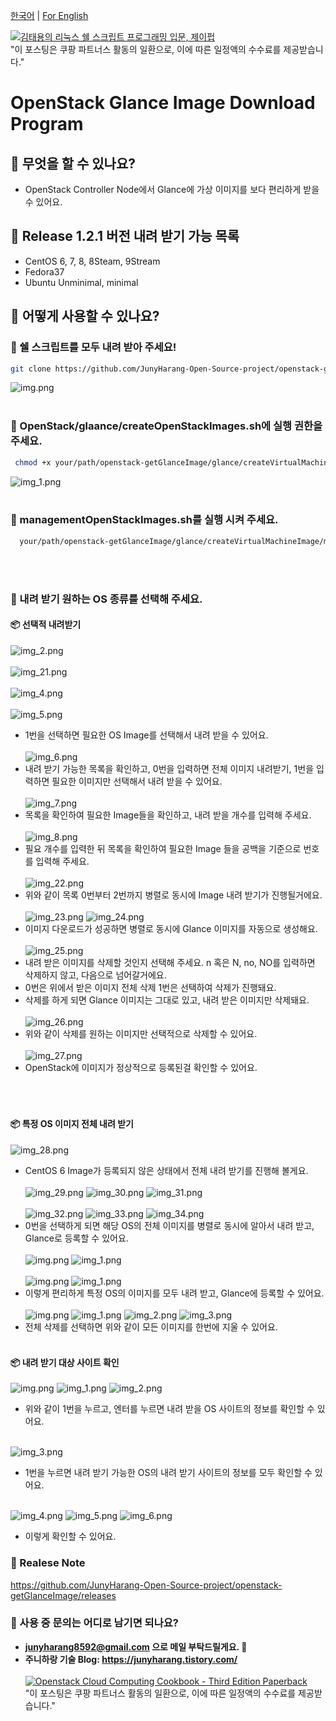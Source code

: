 [한국어](https://github.com/JunyHarang-Open-Source-project/openstack-getGlanceImage/blob/master/README.md) | [For English](https://github.com/JunyHarang-Open-Source-project/openstack-getGlanceImage/blob/master/README.en.md)

[![김태용의 리눅스 쉘 스크립트 프로그래밍 입문, 제이펍](https://shopping-phinf.pstatic.net/main_3243614/32436142895.20221230074729.jpg?type=w300)](https://link.coupang.com/a/bb3Kah)<br>
"이 포스팅은 쿠팡 파트너스 활동의 일환으로, 이에 따른 일정액의 수수료를 제공받습니다."

# OpenStack Glance Image Download Program

## 🚀 무엇을 할 수 있나요?
* OpenStack Controller Node에서 Glance에 가상 이미지를 보다 편리하게 받을 수 있어요.

## 🚀 Release 1.2.1 버전 내려 받기 가능 목록
* CentOS 6, 7, 8, 8Steam, 9Stream
* Fedora37
* Ubuntu Unminimal, minimal

## 🚀 어떻게 사용할 수 있나요?
 ### 🔽 쉘 스크립트를 모두 내려 받아 주세요!
  ```bash
  git clone https://github.com/JunyHarang-Open-Source-project/openstack-getGlanceImage.git
  ```
![img.png](readme/images/img.png)
<br><br>

 ### 🔽 OpenStack/glaance/createOpenStackImages.sh에 실행 권한을 주세요.
   ```bash
    chmod +x your/path/openstack-getGlanceImage/glance/createVirtualMachineImage/createOpenStackImages.sh
   ```

![img_1.png](readme/images/img_1.png)
<br><br>

 ### 🔽 managementOpenStackImages.sh를 실행 시켜 주세요.

  ```bash
    your/path/openstack-getGlanceImage/glance/createVirtualMachineImage/managementOpenStackImages.sh
  ```
<br><br>
### 🔽 내려 받기 원하는 OS 종류를 선택해 주세요.
#### 📦 선택적 내려받기
![img_2.png](readme/images/img_2.png)<br><br>
![img_21.png](readme/images/img_21.png)<br><br>
![img_4.png](readme/images/img_4.png)<br><br>
![img_5.png](readme/images/img_5.png)
- 1번을 선택하면 필요한 OS Image를 선택해서 내려 받을 수 있어요.<br><br>
![img_6.png](readme/images/img_6.png)
- 내려 받기 가능한 목록을 확인하고, 0번을 입력하면 전체 이미지 내려받기, 1번을 입력하면 필요한 이미지만 선택해서 내려 받을 수 있어요.<br><br>
![img_7.png](readme/images/img_7.png)
- 목록을 확인하여 필요한 Image들을 확인하고, 내려 받을 개수를 입력해 주세요.<br><br>
![img_8.png](readme/images/img_8.png)
- 필요 개수를 입력한 뒤 목록을 확인하여 필요한 Image 들을 공백을 기준으로 번호를 입력해 주세요.<br><br>
![img_22.png](readme/images/img_22.png)
- 위와 같이 목록 0번부터 2번까지 병렬로 동시에 Image 내려 받기가 진행될거에요.<br><br>
![img_23.png](readme/images/img_23.png)
![img_24.png](readme/images/img_24.png)
- 이미지 다운로드가 성공하면 병렬로 동시에 Glance 이미지를 자동으로 생성해요.<br><br>
![img_25.png](readme/images/img_25.png)
- 내려 받은 이미지를 삭제할 것인지 선택해 주세요. n 혹은 N, no, NO를 입력하면 삭제하지 않고, 다음으로 넘어갈거에요.
- 0번은 위에서 받은 이미지 전체 삭제 1번은 선택하여 삭제가 진행돼요.
- 삭제를 하게 되면 Glance 이미지는 그대로 있고, 내려 받은 이미지만 삭제돼요.<br><br>
![img_26.png](readme/images/img_26.png)
- 위와 같이 삭제를 원하는 이미지만 선택적으로 삭제할 수 있어요.<br><br>
![img_27.png](readme/images/img_27.png)
- OpenStack에 이미지가 정상적으로 등록된걸 확인할 수 있어요.<br><br><br><br>

#### 📦 특정 OS 이미지 전체 내려 받기
![img_28.png](readme/images/img_28.png)
- CentOS 6 Image가 등록되지 않은 상태에서 전체 내려 받기를 진행해 볼게요.<br><br>
 ![img_29.png](readme/images/img_29.png)
 ![img_30.png](readme/images/img_30.png)
 ![img_31.png](readme/images/img_31.png)<br><br>
 ![img_32.png](readme/images/img_32.png)
 ![img_33.png](readme/images/img_33.png)
 ![img_34.png](readme/images/img_34.png)
- 0번을 선택하게 되면 해당 OS의 전체 이미지를 병렬로 동시에 알아서 내려 받고, Glance로 등록할 수 있어요.<br><br>
![img.png](readme/images/img_35.png)
![img_1.png](readme/images/img_36.png)<br><br>
![img.png](readme/images/img_37.png)
![img_1.png](readme/images/img_38.png)
- 이렇게 편리하게 특정 OS의 이미지를 모두 내려 받고, Glance에 등록할 수 있어요.<br><br>
![img.png](readme/images/img_39.png)
![img_1.png](readme/images/img_40.png)
![img_2.png](readme/images/img_41.png)
![img_3.png](readme/images/img_42.png)
- 전체 삭제를 선택하면 위와 같이 모든 이미지를 한번에 지울 수 있어요.<br><br>

#### 📦 내려 받기 대상 사이트 확인
![img.png](readme/images/img_45.png)
![img_1.png](readme/images/img_46.png)
![img_2.png](readme/images/img_47.png)
- 위와 같이 1번을 누르고, 엔터를 누르면 내려 받을 OS 사이트의 정보를 확인할 수 있어요.<br><br>

![img_3.png](readme/images/img_48.png)
- 1번을 누르면 내려 받기 가능한 OS의 내려 받기 사이트의 정보를 모두 확인할 수 있어요.<br><br>

![img_4.png](readme/images/img_49.png)
![img_5.png](readme/images/img_50.png)
![img_6.png](readme/images/img_51.png)
- 이렇게 확인할 수 있어요.

### 🔽 Realese Note
https://github.com/JunyHarang-Open-Source-project/openstack-getGlanceImage/releases

### 🔽 사용 중 문의는 어디로 남기면 되나요?
  - **junyharang8592@gmail.com 으로 메일 부탁드릴게요. 🤭**
  - **주니하랑 기술 Blog: https://junyharang.tistory.com/**
<br><br>
[![Openstack Cloud Computing Cookbook - Third Edition Paperback](https://image.yes24.com/momo/TopCate2516/MidCate010/251596375.jpg)](https://link.coupang.com/a/bb3Kah)<br>
"이 포스팅은 쿠팡 파트너스 활동의 일환으로, 이에 따른 일정액의 수수료를 제공받습니다."